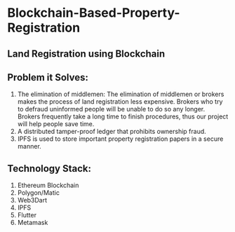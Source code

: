 # Blockchain-Based-Property-Registration

## Land Registration using Blockchain

## Problem it Solves:

1. The elimination of middlemen: The elimination of middlemen or brokers makes the process of land registration less expensive. Brokers who try to defraud uninformed people will be unable to do so any longer. Brokers frequently take a long time to finish procedures, thus our project will help people save time.
2. A distributed tamper-proof ledger that prohibits ownership fraud.
3. IPFS is used to store important property registration papers in a secure manner.

## Technology Stack:

1. Ethereum Blockchain
2. Polygon/Matic
3. Web3Dart
4. IPFS
5. Flutter
6. Metamask
